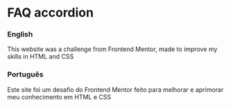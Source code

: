 <h1>FAQ accordion</h1>
<h3>English</h3>
<p>This website was a challenge from Frontend Mentor, made to improve my skills in HTML and CSS</p>
<h3>Português</h3>
<p>Este site foi um desafio do Frontend Mentor feito para melhorar e aprimorar meu conhecimento em HTML e CSS</p>
